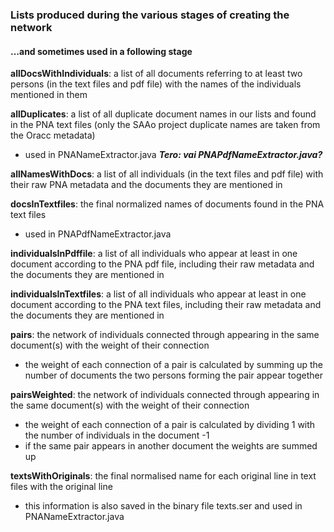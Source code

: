 ### Lists produced during the various stages of creating the network 
#### ...and sometimes used in a following stage

<b>allDocsWithIndividuals</b>: a list of all documents referring to at least two persons (in the text files and pdf file) with the names of the individuals mentioned in them

<b>allDuplicates</b>: a list of all duplicate document names in our lists and found in the PNA text files (only the SAAo project duplicate names are taken from the Oracc metadata)
* used in PNANameExtractor.java ***Tero: vai PNAPdfNameExtractor.java?***

<b>allNamesWithDocs</b>: a list of all individuals (in the text files and pdf file) with their raw PNA metadata and the documents they are mentioned in

<b>docsInTextfiles</b>: the final normalized names of documents found in the PNA text files
* used in PNAPdfNameExtractor.java

<b>individualsInPdffile</b>: a list of all individuals who appear at least in one document according to the PNA pdf file, including their raw metadata and the documents they are mentioned in

<b>individualsInTextfiles</b>: a list of all individuals who appear at least in one document according to the PNA text files, including their raw metadata and the documents they are mentioned in

<b>pairs</b>: the network of individuals connected through appearing in the same document(s) with the weight of their connection
* the weight of each connection of a pair is calculated by summing up the number of documents the two persons forming the pair appear together
 
<b>pairsWeighted</b>: the network of individuals connected through appearing in the same document(s) with the weight of their connection
* the weight of each connection of a pair is calculated by dividing 1 with the number of individuals in the document -1
* if the same pair appears in another document the weights are summed up

<b>textsWithOriginals</b>: the final normalised name for each original line in text files with the original line
* this information is also saved in the binary file texts.ser and used in PNANameExtractor.java


